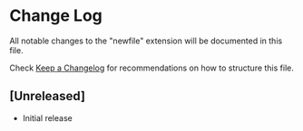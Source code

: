 # Change Log

All notable changes to the "newfile" extension will be documented in this file.

Check [Keep a Changelog](http://keepachangelog.com/) for recommendations on how to structure this file.

## [Unreleased]

- Initial release